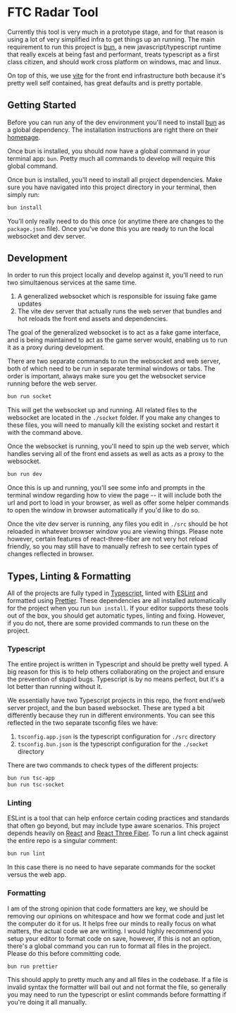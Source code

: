 # FTC Radar Tool

Currently this tool is very much in a prototype stage, and for that reason is
using a lot of very simplified infra to get things up an running. The main
requirement to run this project is [bun](https://bun.sh/), a new
javascript/typescript runtime that really excels at being fast and performant,
treats typescript as a first class citizen, and should work cross platform on
windows, mac and linux.

On top of this, we use [vite](https://vite.dev/) for the front end
infrastructure both because it's pretty well self contained, has great defaults
and is pretty portable.

## Getting Started

Before you can run any of the dev environment you'll need to install
[bun](https://bun.sh) as a global dependency. The installation instructions are
right there on their [homepage](https://bun.sh).

Once bun is installed, you should now have a global command in your terminal
app: `bun`. Pretty much all commands to develop will require this global
command.

Once bun is installed, you'll need to install all project dependencies. Make
sure you have navigated into this project directory in your terminal, then
simply run:

```sh
bun install
```

You'll only really need to do this once (or anytime there are changes to the
`package.json` file). Once you've done this you are ready to run the local
websocket and dev server.

## Development

In order to run this project locally and develop against it, you'll need to run
two simultaenous services at the same time.

1. A generalized websocket which is responsible for issuing fake game updates
2. The vite dev server that actually runs the web server that bundles and hot
   reloads the front end assets and dependencies.

The goal of the generalized websocket is to act as a fake game interface, and
is being maintained to act as the game server would, enabling us to run it as a
proxy during development.

There are two separate commands to run the websocket and web server, both of
which need to be run in separate terminal windows or tabs. The order is
important, always make sure you get the websocket service running before the
web server.

```sh
bun run socket
```

This will get the websocket up and running. All related files to the websocket
are located in the `./socket` folder. If you make any changes to these files,
you will need to manually kill the existing socket and restart it with the
command above.

Once the websocket is running, you'll need to spin up the web server, which
handles serving all of the front end assets as well as acts as a proxy to the
websocket.

```sh
bun run dev
```

Once this is up and running, you'll see some info and prompts in the terminal
window regarding how to view the page -- it will include both the url and port
to load in your browser, as well as offer some helper commands to open the
window in browser automatically if you'd like to do so.

Once the vite dev server is running, any files you edit in `./src` should be
hot reloaded in whatever browser window you are viewing things. Please note
however, certain features of react-three-fiber are not very hot reload
friendly, so you may still have to manually refresh to see certain types of
changes reflected in browser.

## Types, Linting &amp; Formatting

All of the projects are fully typed in
[Typescript](https://www.typescriptlang.org/), linted with
[ESLint](https://eslint.org/) and formatted using
[Prettier](https://prettier.io/). These dependencies are all installed
automatically for the project when you run `bun install`. If your editor
supports these tools out of the box, you should get automatic types, linting
and fixing. However, if you do not, there are some provided commands to run
these on the project.

### Typescript

The entire project is written in Typescript and should be pretty well typed. A
big reason for this is to help others collaborating on the project and ensure
the prevention of stupid bugs. Typescript is by no means perfect, but it's a
lot better than running without it.

We essentially have two Typescript projects in this repo, the front end/web
server project, and the bun based websocket. These are typed a bit differently
because they run in different environments. You can see this reflected in the
two separate tsconfig files we have:

1. `tsconfig.app.json` is the typescript configuration for `./src` directory
2. `tsconfig.bun.json` is the typescript configuration for the `./socket`
   directory

There are two commands to check types of the different projects:

```sh
bun run tsc-app
bun run tsc-socket
```

### Linting

ESLint is a tool that can help enforce certain coding practices and standards
that often go beyond, but may include type aware scenarios. This project
depends heavily on [React](https://react.dev/) and [React Three
Fiber](https://github.com/pmndrs/react-three-fiber). To run a lint check
against the entire repo is a singular comment:

```sh
bun run lint
```

In this case there is no need to have separate commands for the socket versus
the web app.

### Formatting

I am of the strong opinion that code formatters are key, we should be removing
our opinions on whitespace and how we format code and just let the computer do
it for us. It helps free our minds to really focus on what matters, the actual
code we are writing. I would highly recommend you setup your editor to format
code on save, however, if this is not an option, there's a global command you
can run to format all files in the project. Please do this before committing
code.

```sh
bun run prettier
```

This should apply to pretty much any and all files in the codebase. If a file
is invalid syntax the formatter will bail out and not format the file, so
generally you may need to run the typescript or eslint commands before
formatting if you're doing it all manually.
